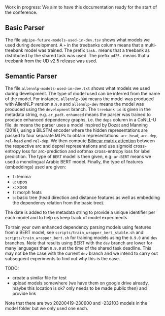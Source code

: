 Work in progress: We aim to have this documentation ready for the start of the conference.

## Basic Parser

The file `udpipe-future-models-used-in-dev.tsv` shows what models we used during development.
A `+` in the treebanks column means that a multi-treebank model was trained.
The prefix `task.` means that a treebank as distributed by the shared task was used.
The prefix `ud25.` means that a treebank from the UD v2.5 release was used.


## Semantic Parser

The file `allennlp-models-used-in-dev.txt` shows what models we used during development.
The type of model used can be inferred from the name of the model. For instance, `allennlp-090` means the model was produced with AllenNLP version `0.9.0` and `allennlp-dev` means the model was produced using the `development` branch.
The `treebank id` is given in the metadata string, e.g. `ar_padt`.
`enhanced` means the parser was trained to produce enhanced dependency graphs, i.e. the `deps` column in a CoNLL-U file.
`dm` means the parser uses a model inspired by Dozat and Manning (2018), using a BiLSTM encoder where the hidden representations are passed to four separate MLPs to obtain representations: `arc-head`, `arc-dep`, `rel-head` and  `rel-dep`. We then compute [Bilinear matrix attention](https://github.com/allenai/allennlp/blob/master/allennlp/modules/matrix_attention/bilinear_matrix_attention.py) between the respective arc and deprel representations and use sigmoid cross-entropy loss for arc-prediction and softmax cross-entropy loss for label prediction.
The type of `BERT` model is then given, e.g. `ar-BERT` means we used a monolingual Arabic BERT model.
Finally, the type of features (embeddings) used are given:
- `l`: lemma
- `u`: upos
- `x`: xpos
- `f`: morph feats
- `b`: basic tree (head direction and distance features as well as embedding the dependency relation from the basic tree).

The date is added to the metadata string to provide a unique identifier per each model and to help us keep track of model experiments.

To train your own enhanced dependency parsing models using features from a BERT model, see `scripts/train_wrapper_bert_stable.sh` and `scripts/train_wrapper_bert.sh` for training models using the `0.9.0` and `dev` branches. Note that results using BERT with the `dev` branch are lower for many languages than `0.9.0` at the time of the shared task deadline. This may not be the case with the current `dev` branch and we intend to carry out subsequent experiments to find out why this is the case.

TODO:
* create a similar file for test
* upload models somewhere (we have them on google drive already, maybe this location is ok? only needs to be made public then) and provide link

Note that there are two 20200419-230600 and -232103 models in the model folder but
we only used one each.
